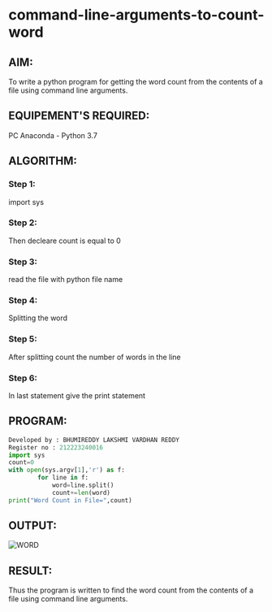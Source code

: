 # command-line-arguments-to-count-word
## AIM:
To write a python program for getting the word count from the contents of a file using command line arguments.
## EQUIPEMENT'S REQUIRED: 
PC
Anaconda - Python 3.7
## ALGORITHM: 
### Step 1:
import sys
### Step 2: 
 Then decleare count is equal to 0
### Step 3: 
read the file with python file name
### Step 4:  
Splitting the word
### Step 5: 
After splitting count the number of words in the line
### Step 6: 
In last statement give the print statement
## PROGRAM:
```python
Developed by : BHUMIREDDY LAKSHMI VARDHAN REDDY
Register no : 212223240016
import sys
count=0
with open(sys.argv[1],'r') as f:
        for line in f:
            word=line.split()
            count+=len(word)
print("Word Count in File=",count)
```   
## OUTPUT:

![WORD](https://github.com/BhumireddyLakshmivardhanreddy/command-line-arguments-to-count-word/assets/148514637/eec3fa41-e2db-4909-9f49-c9394ee3e55c)

## RESULT:
Thus the program is written to find the word count from the contents of a file using command line arguments.
